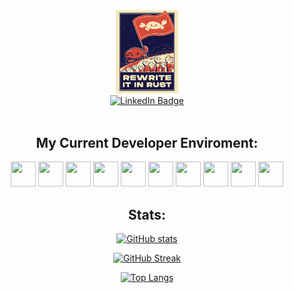 <div id="code gif" align="center">
  <img src="https://github.com/LegitCamper/LegitCamper/blob/main/assets/rust.jpeg" width="100"/>
</div>

<div id="badges" align="center">
    <a href="https://www.linkedin.com/in/sawyer-b-66a07a202/">
        <img src="https://img.shields.io/badge/LinkedIn-blue?style=for-the-badge&logo=linkedin&logoColor=white" alt="LinkedIn Badge"/>
    </a>
</div>

<div id="profile" align="center">
    <img src="https://komarev.com/ghpvc/?username=LegitCamper&style=flat-square&color=blue" alt=""/>
</div>

<h2 style="font-size: value; text-align: center;"> My Current Developer Enviroment: </h2>
<div id="tools" align="center">
    <img src='https://helix-editor.com/logo.svg' width="40" height="40">
    <img src='https://cdn.jsdelivr.net/gh/devicons/devicon/icons/ansible/ansible-original-wordmark.svg' width="40" height="40">
    <img src='https://cdn.jsdelivr.net/gh/devicons/devicon/icons/linux/linux-original.svg' width="40" height="40">
    <img src='https://cdn.jsdelivr.net/gh/devicons/devicon/icons/digitalocean/digitalocean-original.svg' width="40" height="40">
    <img src='https://cdn.jsdelivr.net/gh/devicons/devicon/icons/docker/docker-original.svg' width="40" height="40">
    <img src="https://cdn.jsdelivr.net/gh/devicons/devicon@latest/icons/rust/rust-original.svg" width="40" height="40">
    <img src='https://cdn.jsdelivr.net/gh/devicons/devicon/icons/go/go-original-wordmark.svg' width="40" height="40">
    <img src='https://cdn.jsdelivr.net/gh/devicons/devicon/icons/c/c-original.svg' width="40" height="40"> 
    <img src='https://cdn.jsdelivr.net/gh/devicons/devicon/icons/python/python-original.svg' width="40" height="40">
    <img src='https://cdn.jsdelivr.net/gh/devicons/devicon/icons/bash/bash-original.svg' width="40" height="40"
  </div>

<h2 style="font-size: value; text-align: center;">  Stats: </h2>
<div id="gh stats"align="center" markdown="1">

[![GitHub stats](https://github-readme-stats.vercel.app/api?username=LegitCamper&count_private=true&theme=dracula)](https://github.com/anuraghazra/github-readme-stats)

[![GitHub Streak](https://streak-stats.demolab.com?user=LegitCamper&theme=dracula&date_format=M%20j%5B%2C%20Y%5D&mode=weekly)](https://git.io/streak-stats)

[![Top Langs](https://github-readme-stats.vercel.app/api/top-langs/?username=LegitCamper&theme=dracula)](https://github.com/anuraghazra/github-readme-stats)

</div>

